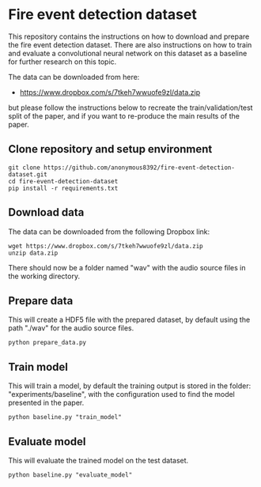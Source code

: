# Fire event detection dataset
This repository contains the instructions on how to download and prepare the fire event detection dataset. There are also instructions on how to train and evaluate a convolutional neural network on this dataset as a baseline for further research on this topic.

The data can be downloaded from here:
- https://www.dropbox.com/s/7tkeh7wwuofe9zl/data.zip

but please follow the instructions below to recreate the train/validation/test split of the paper, and if you want to re-produce the main results of the paper.

## Clone repository and setup environment

    git clone https://github.com/anonymous8392/fire-event-detection-dataset.git
    cd fire-event-detection-dataset
    pip install -r requirements.txt

## Download data
The data can be downloaded from the following Dropbox link:

    wget https://www.dropbox.com/s/7tkeh7wwuofe9zl/data.zip
    unzip data.zip
    
There should now be a folder named "wav" with the audio source files in the working directory.

## Prepare data
This will create a HDF5 file with the prepared dataset, by default using the path "./wav" for the audio source files.

    python prepare_data.py

## Train model
This will train a model, by default the training output is stored in the folder: "experiments/baseline", with the configuration used to find the model presented in the paper.

    python baseline.py "train_model"

## Evaluate model
This will evaluate the trained model on the test dataset.

    python baseline.py "evaluate_model"
